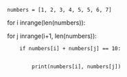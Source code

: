 
    numbers = [1, 2, 3, 4, 5, 5, 6, 7]

for i inrange(len(numbers)):

 for j inrange(i+1, len(numbers)):


        if numbers[i] + numbers[j] == 10:


            print(numbers[i], numbers[j])
